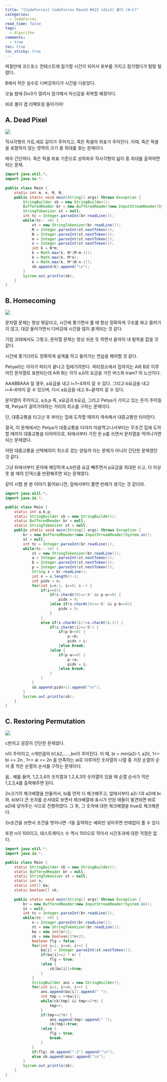 ```yaml
---
title: "[CodeForces] CodeForces Round #623 (div2) 풀이 (A~C)"
categories:
  - CodeForces
read_time: false
tags:
  - Algorithm
comments:
  - true
toc: true
toc_sticky: true
---
```

며칠만에 코드포스 컨테스트에 참가할 시간이 되어서 포부를 가지고 참가했다가 탈탈 털렸다..

B에서 작은 실수로 디버깅하다가 시간을 다쏟았다.

오늘 밤에 Div3가 열려서 참가해서 자신감을 회복할 예정이다.

바로 풀이 겸 리팩토링 들어가자!

## A. Dead Pixel

![](/assets/img/CodeForce/20200224_1.png)

직사각형의 가로,세로 길이가 주어지고, 죽은 픽셀의 좌표가 주어진다. 이때, 죽은 픽셀을 포함하지 않는 영역의 크기 중 최대를 찾는 문제이다.

매우 간단하다. 죽은 픽셀 좌표 기준으로 상하좌우 직사각형의 넓이 중 최대를 출력하면 되는 문제.

```java
import java.util.*;
import java.io.*;
 
public class Main {
	static int m, n, M, N;
	public static void main(String[] args) throws Exception {
		StringBuilder sb = new StringBuilder();
		BufferedReader br = new BufferedReader(new InputStreamReader(System.in));
		StringTokenizer st = null;
		int tc = Integer.parseInt(br.readLine());
		while(tc-- >0) {
			st = new StringTokenizer(br.readLine());
			M = Integer.parseInt(st.nextToken());
			N = Integer.parseInt(st.nextToken());
			m = Integer.parseInt(st.nextToken());
			n = Integer.parseInt(st.nextToken());
			int k = N*m;
			k = Math.max(k, N*(M-m-1));
			k = Math.max(k, M*n);
			k = Math.max(k, M*(N-n-1));
			sb.append(k).append("\n");
		}
		System.out.println(sb);
	}
}
```

## B. Homecoming

![](/assets/img/CodeForce/20200224_2.png)

문자열 문제는 항상 헷갈리고, 시간에 쫓기면서 풀 때 항상 정확하게 구조를 짜고 들어가지 않고, 대강 들어가면서 디버깅에 시간을 많이 쏟게되는 것 같다.

기업 코테에서도 그렇고, 문자열 문제는 항상 쉬운 듯 하면서 끝까지 내 발목을 잡을 것 같다.

시간에 쫓기더라도 정확하게 설계를 하고 들어가는 연습을 해야할 것 같다.

Petya라는 아이가 파티가 끝나고 집에가려한다. 파티장소에서 집까지는 A와 B로 이루어진 문자열로 표현되는데 A와 B는 각각 a,b의 요금을 가진 버스와 tram? 의 노선이다.

AAABBAAA 일 경우, a요금을 내고 i=1~4까지 갈 수 있다. 그리고 b요금을 내고 i=4~6까지 갈 수 있으며, 다시 a요금을 내고 6~끝까지 갈 수 있다.

문자열이 주어지고, a,b,p 즉, a요금과 b요금, 그리고 Petya가 가지고 있는 돈이 주어질 때, Petya가 걸어가야하는 거리의 최소를 구하는 문제이다.

단, 대중교통을 타고난 후 부터는 집에 도착할 때까지 계속해서 대중교통만 타야한다.

결국, 이 문제에서는 Petya가 대중교통을 타야지 마음먹고나서부터는 무조건 집에 도착할 때까지 대중교통을 타야하므로, 뒤에서부터 가진 돈 p를 쓰면서 문자열을 먹어나가면 되는 문제였다.

어떤 대중교통을 선택해야지 최소로 걷는 양일까 라는 문제가 아니라 간단한 문제였던 것 같다. 

그냥 뒤에서부터 문자에 해당하게 a,b만큼 요금 빼주면서 p요금을 최대한 쓰고, 더 이상 못 쓸 때의 인덱스를 반환해주면 되는 문제였다.

같이 시험 본 분 이야기 들어보니깐, 앞에서부터 풀면 반례가 생기는 것 같더라.

```java
import java.util.*;
import java.io.*;

public class Main {
	static int a,b,p;
    static StringBuilder sb = new StringBuilder();
    static BufferedReader br = null;
    static StringTokenizer st = null;
	public static void main(String[] args) throws Exception {
		br = new BufferedReader(new InputStreamReader(System.in));
		st = null;
		int tc = Integer.parseInt(br.readLine());
		while(tc-- >0) {
			st = new StringTokenizer(br.readLine());
			a = Integer.parseInt(st.nextToken());
			b = Integer.parseInt(st.nextToken());
			p = Integer.parseInt(st.nextToken());
			String s = br.readLine();
			int n = s.length()-1;
			int pidx = n;
			for(int i=n-1; i>=0; i--) {
                if(i==0){
                    if(s.charAt(0)=='A' && p-a>=0) {
					    pidx = 0;
				    }else if(s.charAt(0)=='B' && p-b>=0){
                        pidx = 0;
				    }
                }
				else if(s.charAt(i)!=s.charAt(i-1)) {
					if(s.charAt(i)=='B') {
						if(p-b>=0) {
							p-=b;
							pidx = i;
						}else break;
					}else {
						if(p-a>=0) {
							p-=a;
							pidx = i;
						}else break;
					}
				}
			}
			sb.append(pidx+1).append("\n");
		}
		System.out.println(sb);
	}
}
```

## C. Restoring Permutation

![](/assets/img/CodeForce/20200224_3.png)

c번치고 굉장히 간단한 문제였다.

n이 주어지고, n개만큼의 b1,b2,.....,bn이 주어진다. 이 때, bi = min(a2i-1, a2i),  1<= bi <= 2n , 1<= ai <= 2n 을 만족하는 ai로 이루어진 숫자열의 나열 중 가장 순열의 순서 중 작은 순열의 순서를 구하는 문제이다.

음.. 예를 들어, 1,2,3,4의 숫자열과 1,2,4,3의 숫자열이 있을 때 순열 순서가 작은 1,2,3,4를 출력해주면 된다.

2n크기의 체크배열을 만들어서, bi를 먼저 다 체크해주고, 앞에서부터 a2i-1과 a2i에 bi와, bi보다 큰 숫자를 순서대로 보면서 체크배열에 표시가 안된 애들이 발견되면 바로 a2i에 넣어주는 식으로 진행하였다. 그 후, 그 숫자에 대한 체크배열을 true로 체크해준다.

2n조건을 보면서 조건을 벗어나면 -1을 출력하는 예외만 넣어주면 반례없이 풀 수 있다.

또한 n이 100이고, 테스트케이스 수 역시 100으로 작아서 시간초과에 대한 걱정은 없다.

```java
import java.util.*;
import java.io.*;

public class Main {
    static StringBuilder sb = new StringBuilder();
    static BufferedReader br = null;
    static StringTokenizer st = null;
    static int n;
    static int[] ba;
    static boolean[] ck;
    
	public static void main(String[] args) throws Exception {
		br = new BufferedReader(new InputStreamReader(System.in));
		st = null;
		int tc = Integer.parseInt(br.readLine());
		while(tc-- >0) {
			n = Integer.parseInt(br.readLine());
			st = new StringTokenizer(br.readLine());
			ba = new int[n+1];
			ck = new boolean[2*n+2];
			boolean flg = false;
			for(int i=1; i<=n; i++) {
				ba[i] = Integer.parseInt(st.nextToken());
				if(ba[i]>=2 * n) {
					flg = true;
				}else {
					ck[ba[i]]=true;
				}
			}
			StringBuilder ans = new StringBuilder();
			for(int i=1; i<=n; i++) {
				ans.append(ba[i]).append(" ");
				int tmp = ++ba[i];
				while(ck[tmp] && tmp<=2*n) {
					tmp++;
				}
				if(tmp<=2*n) {
					ans.append(tmp).append(" ");
					ck[tmp]=true;	
				}else {
					flg = true;
					break;
				}
			}
			if(flg) sb.append("-1").append("\n");
			else sb.append(ans).append("\n");
		}
		System.out.println(sb);
	}
}
```



